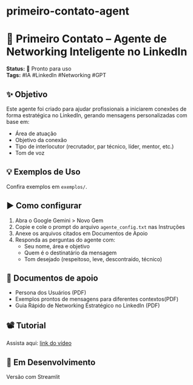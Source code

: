 # primeiro-contato-agent
# 🤝 Primeiro Contato – Agente de Networking Inteligente no LinkedIn

**Status:** 🚀 Pronto para uso  
**Tags:** #IA #LinkedIn #Networking #GPT

## ✨ Objetivo
Este agente foi criado para ajudar profissionais a iniciarem conexões de forma estratégica no LinkedIn, gerando mensagens personalizadas com base em:

- Área de atuação
- Objetivo da conexão
- Tipo de interlocutor (recrutador, par técnico, líder, mentor, etc.)
- Tom de voz

## 💡 Exemplos de Uso
Confira exemplos em `exemplos/`.

## ▶️ Como configurar
1. Abra o Google Gemini > Novo Gem
2. Copie e cole o prompt do arquivo `agente_config.txt` nas Instruções
3. Anexe os arquivos citados em Documentos de Apoio
4. Responda as perguntas do agente com:
   - Seu nome, área e objetivo
   - Quem é o destinatário da mensagem
   - Tom desejado (respeitoso, leve, descontraído, técnico)

## 📎 Documentos de apoio
- Persona dos Usuários (PDF)
- Exemplos prontos de mensagens para diferentes contextos(PDF)
- Guia Rápido de Networking Estratégico no LinkedIn (PDF)

## 📽️ Tutorial
Assista aqui: [link do vídeo](https://...)

## 🧪 Em Desenvolvimento
Versão com Streamlit
